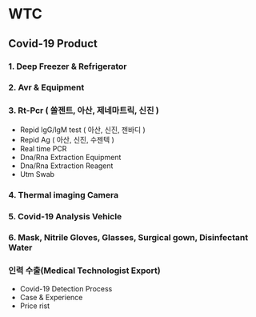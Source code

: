 #  WTC

## Covid-19 Product 

### 1. Deep Freezer & Refrigerator

### 2. Avr & Equipment

### 3. Rt-Pcr ( 쏠젠트, 아산, 제네마트릭, 신진 )

- Repid lgG/lgM test ( 아산, 신진, 젠바디 )
- Repid Ag ( 아산, 신진, 수젠텍 )
- Real time PCR
- Dna/Rna Extraction Equipment
- Dna/Rna Extraction Reagent
- Utm Swab

### 4. Thermal imaging Camera

### 5. Covid-19 Analysis Vehicle

### 6. Mask, Nitrile Gloves, Glasses, Surgical gown, Disinfectant Water

### 인력 수출(Medical Technologist Export)

- Covid-19 Detection Process
- Case & Experience
- Price rist
